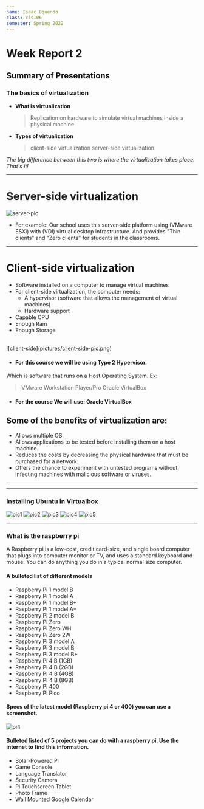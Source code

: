 ```yaml
---
name: Isaac Oquendo
class: cis106
semester: Spring 2022
---
```


# Week Report 2
## Summary of Presentations

### The basics of virtualization

* **What is virtualization**
  > Replication on hardware to simulate virtual machines inside a physical machine
* **Types of virtualization**
  >client-side virtualization
  >server-side virtualization
  
 _The big difference between this two is where the virtualization takes place. That's it!_

---
# Server-side virtualization
![server-pic](pictures/server-side-pic.png)

 * For example:  Our school uses this server-side platform using (VMware ESXi) with (VDI) virtual desktop infrastructure. And provides "Thin clients" and "Zero clients" for students in the classrooms.

 ---
 
# Client-side virtualization

* Software installed on a computer to manage virtual machines
* For client-side virtualization, the computer needs: 
  * A hypervisor (software that allows the management of virtual machines)
  * Hardware support
* Capable CPU
* Enough Ram
* Enough Storage
<br>
![client-side](pictures/client-side-pic.png)

* #### For this course we will be using Type 2 Hypervisor. 
Which is software that runs on a Host Operating System. Ex:
>VMware Workstation Player/Pro
>Oracle VirtualBox
* #### For the course We will use: Oracle VirtualBox
## Some of the benefits of virtualization are:

* Allows multiple OS.
* Allows applications to be tested before installing them on a host machine.
* Reduces the costs by decreasing the physical hardware that must be purchased for a network.
* Offers the chance to experiment with untested programs without infecting machines with malicious software or viruses.

---
---

### Installing Ubuntu in Virtualbox

![pic1](pictures/virtualBox-settings-1.png)
![pic2](pictures/virtualBox-settings-2.png)
![pic3](pictures/virtualBox-settings-3.png)
![pic4](pictures/virtualBox-settings-4.png)
![pic5](pictures/virtualBox-settings-5.png)

---
### What is the raspberry pi

A Raspberry pi is a low-cost, credit card-size, and single board computer that plugs into computer monitor or TV, and uses a standard keyboard and mouse. You can do anything you do in a typical normal size computer.


#### A bulleted list of different models

* Raspberry Pi 1 model B
* Raspberry Pi 1 model A
* Raspberry Pi 1 model B+
* Raspberry Pi 1 model A+
* Raspberry Pi 2 model B
* Raspberry Pi Zero
* Raspberry Pi Zero WH
* Raspberry Pi Zero 2W
* Raspberry Pi 3 model A
* Raspberry Pi 3 model B
* Raspberry Pi 3 model B+
* Raspberry Pi 4 B (1GB)
* Raspberry Pi 4 B (2GB)
* Raspberry PI 4 B (4GB)
* Raspberry PI 4 B (8GB)
* Raspberry Pi 400
* Raspberry Pi Pico

#### Specs of the latest model (Raspberry pi 4 or 400) you can use a screenshot.

![pi4](pictures/Pi4.png)

#### Bulleted listed of 5 projects you can do with a raspberry pi. Use the internet to find this information.

* Solar-Powered Pi
* Game Console
* Language Translator
* Security Camera
* Pi Touchscreen Tablet
* Photo Frame
* Wall Mounted Google Calendar